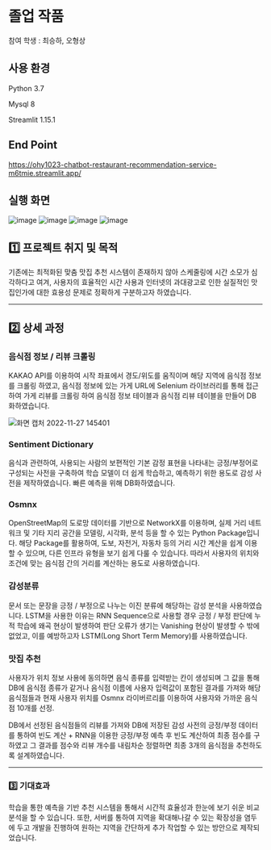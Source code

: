 # 졸업 작품

참여 학생 : 최승하, 오형상

## 사용 환경
Python 3.7

Mysql 8

Streamlit 1.15.1

## End Point
https://ohy1023-chatbot-restaurant-recommendation-service-m6tmie.streamlit.app/

## 실행 화면
![image](https://user-images.githubusercontent.com/110380812/204121588-fae2d5ee-8cdf-4b69-902c-82a74a96e0a9.png)
![image](https://user-images.githubusercontent.com/110380812/204121602-166b6d6f-a62c-43eb-9bdd-6c208ed3b335.png)
![image](https://user-images.githubusercontent.com/110380812/204121614-6612e3ad-7bd2-481b-a2b0-c6c0491e6ac2.png)
![image](https://user-images.githubusercontent.com/110380812/204121620-0043424a-82bd-48e1-8b60-486711eb77b8.png)


## 1️⃣ 프로젝트 취지 및 목적

 기존에는 최적화된 맞춤 맛집 추천 시스템이 존재하지 않아 스케줄링에 시간 소모가 심각하다고 여겨, 사용자의 효율적인 시간 사용과 인터넷의 과대광고로 인한 실질적인 맛집인가에 대한 효용성 문제로 정확하게 구분하고자 하였습니다.

---

## 2️⃣ 상세 과정

### 음식점 정보 / 리뷰 크롤링

 KAKAO API를 이용하여 시작 좌표에서 경도/위도를 움직이며 해당 지역에 음식점 정보를 크롤링 하였고, 음식점 정보에 있는 가게 URL에 Selenium 라이브러리를 통해 접근하여 가게 리뷰를 크롤링 하여 음식점 정보 테이블과 음식점 리뷰 테이블을 만들어 DB화하였습니다.

![화면 캡처 2022-11-27 145401](https://user-images.githubusercontent.com/110380812/204121464-18437727-b1ce-4497-9c20-70cf75d928b0.png)


### Sentiment Dictionary

 음식과 관련하여, 사용되는 사람의 보편적인 기본 감정 표현을 나타내는 긍정/부정어로 구성되는 사전을 구축하여 학습 모델이 더 쉽게 학습하고, 예측하기 위한 용도로 감성 사전을 제작하였습니다. 빠른 예측을 위해 DB화하였습니다.

### Osmnx

 OpenStreetMap의 도로망 데이터를 기반으로 NetworkX를 이용하며, 실제 거리 네트워크 및 기타 지리 공간을 모델링, 시각화, 분석 등을 할 수 있는 Python Package입니다. 해당 Package를 활용하여, 도보, 자전거, 자동차 등의 거리 시간 계산을 쉽게 이용할 수 있으며, 다른 인프라 유형을 보기 쉽게 다룰 수 있습니다. 따라서 사용자의 위치와 조건에 맞는 음식점 간의 거리를 계산하는 용도로 사용하였습니다.

### 감성분류

 문서 또는 문장을 긍정 / 부정으로 나누는 이진 분류에 해당하는 감성 분석을 사용하였습니다. LSTM을 사용한 이유는 RNN Sequence으로 사용할 경우 긍정 / 부정 판단에 누적 학습에 왜곡 현상이 발생하여 판단 오류가 생기는 Vanishing 현상이 발생할 수 밖에 없었고, 이를 예방하고자 LSTM(Long Short Term Memory)를 사용하였습니다.

### 맛집 추천

 사용자가 위치 정보 사용에 동의하면 음식 종류를 입력받는 칸이 생성되며 그 값을 통해 DB에 음식점 종류가 같거나 음식점 이름에 사용자 입력값이 포함된 결과를 가져와 해당 음식점들과 현재 사용자 위치를 Osmnx 라이버르리를 이용하여 사용자와 가까운 음식점 10개를 선정.

DB에서 선정된 음식점들의 리뷰를 가져와  DB에 저장된 감성 사전의 긍정/부정 데이터를 통하여 빈도 계산 + RNN을 이용한 긍정/부정 예측 후 빈도 계산하여 최종 점수를 구하였고 그 결과를 점수와 리뷰 개수를 내림차순 정렬하면 최종 3개의 음식점을 추천하도록 설계하였습니다.

---

### 3️⃣ 기대효과

 학습을 통한 예측을 기반 추천 시스템을 통해서 시간적 효율성과 한눈에 보기 쉬운 비교 분석을 할 수 있습니다. 또한, 서버를 통하여 지역을 확대해나갈 수 있는 확장성을 염두에 두고 개발을 진행하여 원하는 지역을 간단하게 추가 작업할 수 있는 방안으로 제작되었습니다.
 
